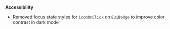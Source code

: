 **Accessibility**

- Removed focus state styles for `iconOnClick` on `EuiBadge` to improve color contrast in dark mode
